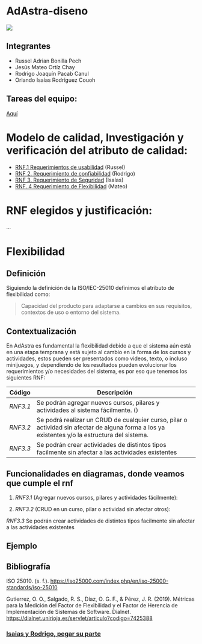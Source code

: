 
# AdAstra-diseno


![](https://github.com/iKinoo/AdAstra-diseno/assets/112036753/23ee3c0d-e59b-420f-9194-5f65d377dc23)

## Integrantes
* Russel Adrian Bonilla Pech
* Jesús Mateo Ortíz Chay
* Rodrigo Joaquín Pacab Canul
* Orlando Isaías Rodríguez Couoh 


## Tareas del equipo:
[Aquí](https://github.com/iKinoo/AdAstra-diseno/tree/main/Tareas)

# Modelo de calidad, Investigación y verificación del atributo de calidad:

* [RNF.1 Requerimientos de usabilidad](Tareas/InvestigacionRNF/Usabilidad) (Russel)
* [RNF 2. Requerimiento de confiabilidad](Tareas/InvestigacionRNF/Confiabilidad) (Rodrigo)
* [RNF 3. Requerimiento de Seguridad]() (Isaías)
* [RNF. 4 Requerimiento de Flexibilidad]() (Mateo)

# RNF elegidos y justificación:

...

# Flexibilidad

## Definición

Siguiendo la definición de la ISO/IEC-25010 definimos el atributo de flexibilidad como:

>Capacidad del producto para adaptarse a cambios en sus requisitos, contextos de uso o entorno del sistema.

## Contextualización

En AdAstra es fundamental la flexibilidad debido a que el sistema aún está en una etapa temprana y está sujeto al cambio en la forma de los cursos y actividades, estos pueden ser presentados como videos, texto, o incluso minijuegos, y dependiendo de los resultados pueden evolucionar los requerimientos y/o necesidades del sistema, es por eso que tenemos los siguientes RNF:

| Código |Descripción |
|--------|-------------|
| *RNF3.1* | Se podrán agregar nuevos cursos, pilares y actividades al sistema fácilmente. () |
| *RNF3.2* | Se podrá realizar un CRUD de cualquier curso, pilar o actividad sin afectar de alguna forma a los ya existentes y/o la estructura del sistema. |
|*RNF3.3*| Se podrán crear actividades de distintos tipos  facilmente sin afectar a las actividades existentes 

## Funcionalidades en diagramas, donde veamos que cumple el rnf

1. *RNF3.1* (Agregar nuevos cursos, pilares y actividades fácilmente):

1. *RNF3.2* (CRUD en un curso, pilar o actividad sin afectar otros):
  
<!--Diagrama uml de mateo-->

<!-- Posiblemente: Mapeando los requerimientos no funcionales a funcionalidades del sistema, podemos ver que la escalabilidad se puede lograr con un diseño modular y una arquitectura de microservicios. La instalabilidad se puede lograr con una arquitectura de contenedores y una base de datos que permita fácilmente la migración de un sistema a otro. -->
*RNF3.3* Se podrán crear actividades de distintos tipos  facilmente sin afectar a las actividades existentes

<!--mi diagrama con herencia...-->

<!--mi Diagrama uml con el patron de diseño que está en uml.pu (es plant uml)-->

<!-- ## Diseño de la solución

Para cumplir con los requerimientos de flexibilidad, se propone una arquitectura de microservicios que permita la escalabilidad y adaptabilidad del sistema. Cada funcionalidad del sistema se dividirá en módulos independientes que se comunicarán entre sí a través de una API REST. -->




## Ejemplo

## Bibliografía

ISO 25010. (s. f.). <https://iso25000.com/index.php/en/iso-25000-standards/iso-25010>

Gutierrez, O. O., Salgado, R. S., Díaz, O. G. F., & Pérez, J. R. (2019). Métricas para la Medición del Factor de Flexibilidad y el Factor de Herencia de Implementación de Sistemas de Software. Dialnet. <https://dialnet.unirioja.es/servlet/articulo?codigo=7425388>


### [Isaias y Rodrigo, pegar su parte]()